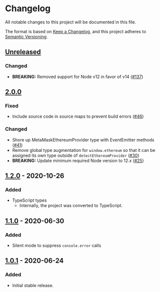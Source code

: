 # Changelog
All notable changes to this project will be documented in this file.

The format is based on [Keep a Changelog](https://keepachangelog.com/en/1.0.0/),
and this project adheres to [Semantic Versioning](https://semver.org/spec/v2.0.0.html).

## [Unreleased]
### Changed
- **BREAKING:** Removed support for Node v12 in favor of v14 ([#137](https://github.com/MetaMask/eth-json-rpc-middleware/pull/137))

## [2.0.0]
### Fixed
- Include source code in source maps to prevent build errors ([#46](https://github.com/MetaMask/detect-provider/pull/46))

### Changed
- Shore up MetaMaskEthereumProvider type with EventEmitter methods ([#41](https://github.com/MetaMask/detect-provider/pull/41))
- Remove global type augmentation for `window.ethereum` so that it can be assigned its own type outside of `detectEthereumProvider` ([#30](https://github.com/MetaMask/detect-provider/pull/30))
- **BREAKING:** Update minimum required Node version to 12.x ([#25](https://github.com/MetaMask/detect-provider/pull/25))

## [1.2.0] - 2020-10-26
### Added
- TypeScript types
  - Internally, the project was converted to TypeScript.

## [1.1.0] - 2020-06-30
### Added
- Silent mode to suppress `console.error` calls

## [1.0.1] - 2020-06-24
### Added
- Initial stable release.

[Unreleased]: https://github.com/MetaMask/detect-provider/compare/v2.0.0...HEAD
[2.0.0]: https://github.com/MetaMask/detect-provider/compare/v1.2.0...v2.0.0
[1.2.0]: https://github.com/MetaMask/detect-provider/compare/v1.1.0...v1.2.0
[1.1.0]: https://github.com/MetaMask/detect-provider/compare/v1.0.1...v1.1.0
[1.0.1]: https://github.com/MetaMask/detect-provider/releases/tag/v1.0.1
